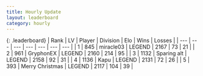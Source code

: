 ```yaml
---
title: Hourly Update
layout: leaderboard
category: hourly
---
```


{: .leaderboard}
| Rank | LV | Player | Division | Elo | Wins | Losses |
| --- | --- | --- | --- | --- | --- | --- |
| <span data-change="0">1</span> | 845 | <span title="ID: 416373">miracle03</span> | LEGEND | <span data-change="4">2167</span> | <span data-change="1">73</span> | <span data-change="0">21</span> |
| <span data-change="1">2</span> | 961 | <span title="ID: 315148">GryphonEX</span> | LEGEND | <span data-change="5">2160</span> | <span data-change="1">214</span> | <span data-change="0">95</span> |
| <span data-change="-1">3</span> | 1132 | <span title="ID: 203132">Sparing alt</span> | LEGEND | <span data-change="0">2158</span> | <span data-change="0">92</span> | <span data-change="0">31</span> |
| <span data-change="0">4</span> | 1136 | <span title="ID: 204953">Kapu</span> | LEGEND | <span data-change="0">2131</span> | <span data-change="0">72</span> | <span data-change="0">26</span> |
| <span data-change="1">5</span> | 393 | <span title="ID: 382502">Merry Christmas</span> | LEGEND | <span data-change="0">2117</span> | <span data-change="0">104</span> | <span data-change="0">39</span> |